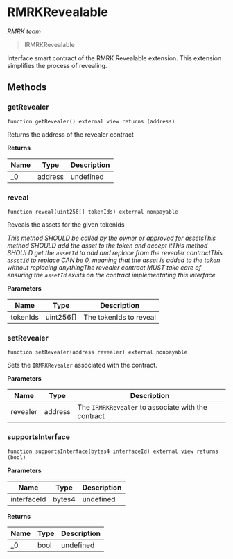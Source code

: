 # RMRKRevealable

*RMRK team*

> IRMRKRevealable

Interface smart contract of the RMRK Revealable extension. This extension simplifies the process of revealing.



## Methods

### getRevealer

```solidity
function getRevealer() external view returns (address)
```

Returns the address of the revealer contract




**Returns**

| Name | Type | Description |
|---|---|---|
| _0 | address | undefined |

### reveal

```solidity
function reveal(uint256[] tokenIds) external nonpayable
```

Reveals the assets for the given tokenIds

*This method SHOULD be called by the owner or approved for assetsThis method SHOULD add the asset to the token and accept itThis method SHOULD get the `assetId` to add and replace from the revealer contractThis `assetId` to replace CAN be 0, meaning that the asset is added to the token without replacing anythingThe revealer contract MUST take care of ensuring the `assetId` exists on the contract implementating this interface*

**Parameters**

| Name | Type | Description |
|---|---|---|
| tokenIds | uint256[] | The tokenIds to reveal |

### setRevealer

```solidity
function setRevealer(address revealer) external nonpayable
```

Sets the `IRMRKRevealer` associated with the contract.



**Parameters**

| Name | Type | Description |
|---|---|---|
| revealer | address | The `IRMRKRevealer` to associate with the contract |

### supportsInterface

```solidity
function supportsInterface(bytes4 interfaceId) external view returns (bool)
```





**Parameters**

| Name | Type | Description |
|---|---|---|
| interfaceId | bytes4 | undefined |

**Returns**

| Name | Type | Description |
|---|---|---|
| _0 | bool | undefined |





